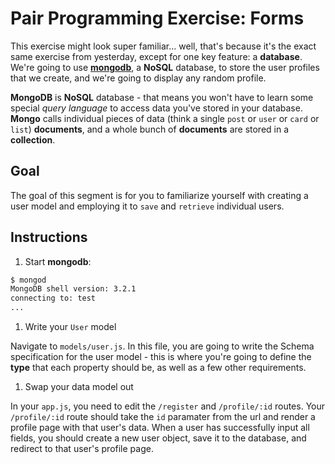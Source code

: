# Pair Programming Exercise: Forms

This exercise might look super familiar... well, that's because it's the exact same exercise from yesterday, except for one key feature: a **database**. 
We're going to use [**mongodb**](https://www.mongodb.com), a **NoSQL** database, to store the user profiles that we create, and we're going to display any random profile.

**MongoDB** is **NoSQL** database - that means you won't have to learn some special *query language* to access data you've stored in your database. **Mongo** calls individual pieces of data (think a single `post` or `user` or `card` or `list`) **documents**, and a whole bunch of **documents** are stored in a **collection**.

## Goal

The goal of this segment is for you to familiarize yourself with creating a user model and employing it to `save` and `retrieve` individual users.

## Instructions

1. Start **mongodb**:

  ```bash
  $ mongod
  MongoDB shell version: 3.2.1
  connecting to: test
  ...
  ```

1. Write your `User` model

  Navigate to `models/user.js`. In this file, you are going to write the Schema 
  specification for the user model - this is where you're going to define the 
  **type** that each property should be, as well as a few other requirements.

1. Swap your data model out

  In your `app.js`, you need to edit the `/register` and `/profile/:id` routes. 
  Your `/profile/:id` route should take the `id` paramater from the url and 
  render a profile page with that user's data. When a user has successfully 
  input all fields, you should create a new user object, save it to the 
  database, and redirect to that user's profile page.
  

